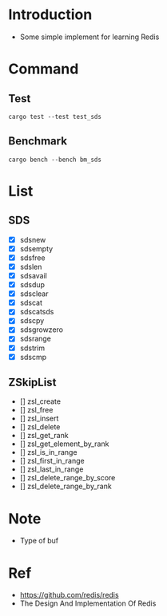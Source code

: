 # Introduction

- Some simple implement for learning Redis

# Command

## Test

```
cargo test --test test_sds
```

## Benchmark

```
cargo bench --bench bm_sds
```

# List

## SDS

- [x] sdsnew
- [x] sdsempty
- [x] sdsfree
- [x] sdslen
- [x] sdsavail 
- [x] sdsdup 
- [x] sdsclear  
- [x] sdscat
- [x] sdscatsds 
- [x] sdscpy
- [x] sdsgrowzero
- [x] sdsrange
- [x] sdstrim
- [x] sdscmp

## ZSkipList

- [] zsl_create
- [] zsl_free
- [] zsl_insert
- [] zsl_delete
- [] zsl_get_rank
- [] zsl_get_element_by_rank
- [] zsl_is_in_range
- [] zsl_first_in_range
- [] zsl_last_in_range
- [] zsl_delete_range_by_score
- [] zsl_delete_range_by_rank




# Note 

- Type of buf

# Ref

- https://github.com/redis/redis
- The Design And Implementation Of Redis